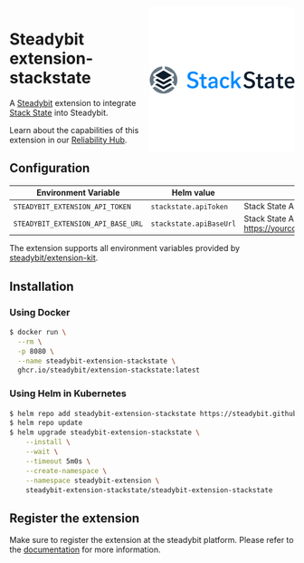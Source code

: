 <img src="./stackstate.png" align="right" alt="StackState logo">

# Steadybit extension-stackstate

A [Steadybit](https://www.steadybit.com/) extension to integrate [Stack State](https://www.stackstate.com/) into Steadybit.

Learn about the capabilities of this extension in our [Reliability Hub](https://hub.steadybit.com/extension/com.github.steadybit.extension_stackstate).

## Configuration

| Environment Variable               | Helm value              | Meaning                                                                       | Required | Default |
|------------------------------------|-------------------------|-------------------------------------------------------------------------------|----------|---------|
| `STEADYBIT_EXTENSION_API_TOKEN`    | `stackstate.apiToken`   | Stack State API Token                                                         | yes      |         |
| `STEADYBIT_EXTENSION_API_BASE_URL` | `stackstate.apiBaseUrl` | Stack State API Base URL (example: https://yourcompany.app.stackstate.io/api) | yes      |         |


The extension supports all environment variables provided by [steadybit/extension-kit](https://github.com/steadybit/extension-kit#environment-variables).

## Installation

### Using Docker

```sh
$ docker run \
  --rm \
  -p 8080 \
  --name steadybit-extension-stackstate \
  ghcr.io/steadybit/extension-stackstate:latest
```

### Using Helm in Kubernetes

```sh
$ helm repo add steadybit-extension-stackstate https://steadybit.github.io/extension-stackstate
$ helm repo update
$ helm upgrade steadybit-extension-stackstate \
    --install \
    --wait \
    --timeout 5m0s \
    --create-namespace \
    --namespace steadybit-extension \
    steadybit-extension-stackstate/steadybit-extension-stackstate
```

## Register the extension

Make sure to register the extension at the steadybit platform. Please refer to
the [documentation](https://docs.steadybit.com/integrate-with-steadybit/extensions/extension-installation) for more information.

